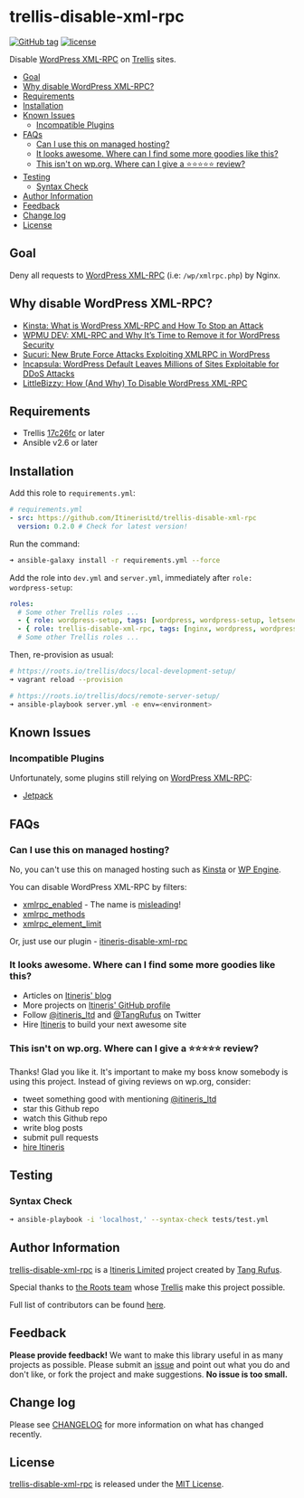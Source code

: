 # trellis-disable-xml-rpc

[![GitHub tag](https://img.shields.io/github/tag/ItinerisLtd/trellis-disable-xml-rpc.svg)](https://github.com/ItinerisLtd/trellis-disable-xml-rpc/tags)
[![license](https://img.shields.io/github/license/ItinerisLtd/trellis-disable-xml-rpc.svg)](https://github.com/ItinerisLtd/trellis-disable-xml-rpc/blob/master/LICENSE)


Disable [WordPress XML-RPC](https://codex.wordpress.org/XML-RPC_Support) on [Trellis](https://roots.io/trellis/) sites.

<!-- START doctoc generated TOC please keep comment here to allow auto update -->
<!-- DON'T EDIT THIS SECTION, INSTEAD RE-RUN doctoc TO UPDATE -->


- [Goal](#goal)
- [Why disable WordPress XML-RPC?](#why-disable-wordpress-xml-rpc)
- [Requirements](#requirements)
- [Installation](#installation)
- [Known Issues](#known-issues)
  - [Incompatible Plugins](#incompatible-plugins)
- [FAQs](#faqs)
  - [Can I use this on managed hosting?](#can-i-use-this-on-managed-hosting)
  - [It looks awesome. Where can I find some more goodies like this?](#it-looks-awesome-where-can-i-find-some-more-goodies-like-this)
  - [This isn't on wp.org. Where can I give a ⭐️⭐️⭐️⭐️⭐️ review?](#this-isnt-on-wporg-where-can-i-give-a-%EF%B8%8F%EF%B8%8F%EF%B8%8F%EF%B8%8F%EF%B8%8F-review)
- [Testing](#testing)
  - [Syntax Check](#syntax-check)
- [Author Information](#author-information)
- [Feedback](#feedback)
- [Change log](#change-log)
- [License](#license)

<!-- END doctoc generated TOC please keep comment here to allow auto update -->

## Goal

Deny all requests to [WordPress XML-RPC](https://codex.wordpress.org/XML-RPC_Support) (i.e: `/wp/xmlrpc.php`) by Nginx.

## Why disable WordPress XML-RPC?

- [Kinsta: What is WordPress XML-RPC and How To Stop an Attack](http://bit.ly/kinsta-xml-rpc)
- [WPMU DEV: XML-RPC and Why It’s Time to Remove it for WordPress Security](http://bit.ly/2C8TYtt)
- [Sucuri: New Brute Force Attacks Exploiting XMLRPC in WordPress](http://bit.ly/2NwgQnX)
- [Incapsula: WordPress Default Leaves Millions of Sites Exploitable for DDoS Attacks](http://bit.ly/2wtbpP6)
- [LittleBizzy: How (And Why) To Disable WordPress XML-RPC](http://bit.ly/2LARmUr)

## Requirements

- Trellis [17c26fc](https://github.com/roots/trellis/commit/17c26fc9eb5fe0d427195124e8adc91a73380503) or later
- Ansible v2.6 or later

## Installation

Add this role to `requirements.yml`:

```yaml
# requirements.yml
- src: https://github.com/ItinerisLtd/trellis-disable-xml-rpc
  version: 0.2.0 # Check for latest version!
```

Run the command:

```bash
➜ ansible-galaxy install -r requirements.yml --force
```

Add the role into `dev.yml` and `server.yml`, immediately after `role: wordpress-setup`:

```yaml
roles:
  # Some other Trellis roles ...
  - { role: wordpress-setup, tags: [wordpress, wordpress-setup, letsencrypt] }
  - { role: trellis-disable-xml-rpc, tags: [nginx, wordpress, wordpress-setup] }
  # Some other Trellis roles ...
```

Then, re-provision as usual:

```bash
# https://roots.io/trellis/docs/local-development-setup/
➜ vagrant reload --provision

# https://roots.io/trellis/docs/remote-server-setup/
➜ ansible-playbook server.yml -e env=<environment>
```

## Known Issues

### Incompatible Plugins

Unfortunately, some plugins still relying on [WordPress XML-RPC](https://codex.wordpress.org/XML-RPC_Support):

- [Jetpack](https://jetpack.com/support/getting-started-with-jetpack/troubleshooting-tips/)

## FAQs

### Can I use this on managed hosting?

No, you can't use this on managed hosting such as [Kinsta](http://bit.ly/kinsta-com) or [WP Engine](https://typist.tech/go/wp-engine).

You can disable WordPress XML-RPC by filters:

- [xmlrpc_enabled](https://developer.wordpress.org/reference/hooks/xmlrpc_enabled/) - The name is [misleading](https://developer.wordpress.org/reference/hooks/xmlrpc_enabled/#description)!
- [xmlrpc_methods](https://developer.wordpress.org/reference/hooks/xmlrpc_methods/)
- [xmlrpc_element_limit](https://developer.wordpress.org/reference/hooks/xmlrpc_element_limit/)

Or, just use our plugin - [itineris-disable-xml-rpc](https://github.com/ItinerisLtd/itineris-disable-xml-rpc)

### It looks awesome. Where can I find some more goodies like this?

- Articles on [Itineris' blog](https://www.itineris.co.uk/blog/)
- More projects on [Itineris' GitHub profile](https://github.com/itinerisltd)
- Follow [@itineris_ltd](https://twitter.com/itineris_ltd) and [@TangRufus](https://twitter.com/tangrufus) on Twitter
- Hire [Itineris](https://www.itineris.co.uk/services/) to build your next awesome site

### This isn't on wp.org. Where can I give a ⭐️⭐️⭐️⭐️⭐️ review?

Thanks! Glad you like it. It's important to make my boss know somebody is using this project. Instead of giving reviews on wp.org, consider:

- tweet something good with mentioning [@itineris_ltd](https://twitter.com/itineris_ltd)
- star this Github repo
- watch this Github repo
- write blog posts
- submit pull requests
- [hire Itineris](https://www.itineris.co.uk/services/)

## Testing

### Syntax Check

```bash
➜ ansible-playbook -i 'localhost,' --syntax-check tests/test.yml
```

## Author Information

[trellis-disable-xml-rpc](https://github.com/ItinerisLtd/trellis-disable-xml-rpc) is a [Itineris Limited](https://www.itineris.co.uk/) project created by [Tang Rufus](https://typist.tech).

Special thanks to [the Roots team](https://roots.io/about/) whose [Trellis](https://github.com/roots/trellis) make this project possible.

Full list of contributors can be found [here](https://github.com/ItinerisLtd/trellis-disable-xml-rpc/graphs/contributors).

## Feedback

**Please provide feedback!** We want to make this library useful in as many projects as possible.
Please submit an [issue](https://github.com/ItinerisLtd/trellis-disable-xml-rpc/issues/new) and point out what you do and don't like, or fork the project and make suggestions.
**No issue is too small.**

## Change log

Please see [CHANGELOG](./CHANGELOG.md) for more information on what has changed recently.

## License

[trellis-disable-xml-rpc](https://github.com/ItinerisLtd/trellis-disable-xml-rpc) is released under the [MIT License](https://opensource.org/licenses/MIT).
